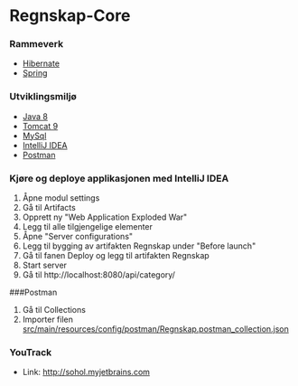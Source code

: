 # Regnskap-Core

### Rammeverk
* [Hibernate](http://hibernate.org/)
* [Spring](https://spring.io/)

### Utviklingsmiljø
* [Java 8](http://www.oracle.com/technetwork/java/javase/downloads/jdk8-downloads-2133151.html)
* [Tomcat 9](https://tomcat.apache.org/download-90.cgi) 
* [MySql](http://dev.mysql.com/downloads/mysql/)
* [IntelliJ IDEA](https://www.jetbrains.com/idea/)
* [Postman](https://www.getpostman.com/)

### Kjøre og deploye applikasjonen med IntelliJ IDEA
1. Åpne modul settings
2. Gå til Artifacts
3. Opprett ny "Web Application Exploded War"
4. Legg til alle tilgjengelige elementer
5. Åpne "Server configurations"
6. Legg til bygging av artifakten Regnskap under "Before launch"
7. Gå til fanen Deploy og legg til artifakten Regnskap
8. Start server
9. Gå til http://localhost:8080/api/category/


###Postman
1. Gå til Collections
2. Importer filen [src/main/resources/config/postman/Regnskap.postman_collection.json]()

### YouTrack
* Link: http://sohol.myjetbrains.com